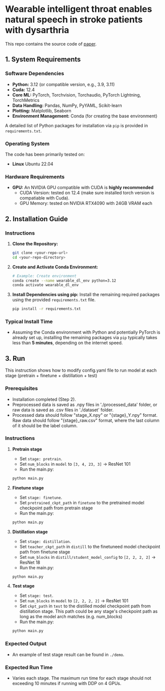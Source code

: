 # Wearable intelligent throat enables natural speech in stroke patients with dysarthria

This repo contains the source code of [paper](https://arxiv.org/abs/2411.18266).

## 1. System Requirements

### Software Dependencies

* **Python:** 3.12 (or compatible version, e.g., 3.9, 3.11)
* **Cuda:** 12.4
* **Core ML:** PyTorch, Torchvision, Torchaudio, PyTorch Lightning, TorchMetrics
* **Data Handling:** Pandas, NumPy, PyYAML, Scikit-learn
* **Plotting:** Matplotlib, Seaborn
* **Environment Management:** Conda (for creating the base environment)

A detailed list of Python packages for installation via `pip` is provided in `requirements.txt`.

### Operating System
The code has been primarily tested on:
* **Linux** Ubuntu 22.04

### Hardware Requirements
* **GPU:** An NVIDIA GPU compatible with CUDA is **highly recommended**
    * CUDA Version: tested on 12.4 (make sure installed torch version is compatiable with Cuda).
    * GPU Memory: tested on NVIDIA RTX4090 with 24GB VRAM each

## 2. Installation Guide

### Instructions

1.  **Clone the Repository:**
    ```bash
    git clone <your-repo-url>
    cd <your-repo-directory>
    ```
2.  **Create and Activate Conda Environment:**
    ```bash
    # Example: Create environment
    conda create --name wearable_dl_env python=3.12
    conda activate wearable_dl_env
    ```
3.  **Install Dependencies using pip:** Install the remaining required packages using the provided `requirements.txt` file.
    ```bash
    pip install -r requirements.txt
    ```

### Typical Install Time
* Assuming the Conda environment with Python and potentially PyTorch is already set up, installing the remaining packages via `pip` typically takes less than **5 minutes**, depending on the internet speed.

## 3. Run

This instruction shows how to modify config.yaml file to run model at each stage (pretrain + finetune + distillation + test)

### Prerequisites
* Installation completed (Step 2).
* Preprocessed data is saved as .npy files in './processed_data' folder, or raw data is saved as .csv files in './dataset' folder.
* Processed data should follow "stage_X.npy" or "{stage}_Y.npy" format. Raw data should follow "{stage}_raw.csv" format, where the last column of it should be the label column.

### Instructions
1.  **Pretrain stage**
    * Set `stage: pretrain`.
    * Set `num_blocks` in `model` to `[3, 4, 23, 3]` -> ResNet 101
    * Run the main.py:
    ```bash
    python main.py
    ```

2.  **Finetune stage**
    * Set `stage: finetune`.
    * Set `pretrained_ckpt_path` in `finetune` to the pretrained model checkpoint path from pretrain stage
    * Run the main.py:
    ```bash
    python main.py
    ```

3.  **Distillation stage**
    * Set `stage: distillation`.
    * Set `teacher_ckpt_path` in `distill` to the finetuneed model checkpoint path from finetune stage
    * Set `num_blocks` in `distill/student_model_config` to `[2, 2, 2, 2]` -> ResNet 18
    * Run the main.py:
    ```bash
    python main.py
    ```

4.  **Test stage**
    * Set `stage: test`.
    * Set `num_blocks` in `model` to `[2, 2, 2, 2]` -> ResNet 101
    * Set `ckpt_path` in `test` to the distilled model checkpoint path from distillation stage. This path could be any stage's checkpoint path as long as the model arch matches (e.g. num_blocks)
    * Run the main.py:
    ```bash
    python main.py
    ```

### Expected Output
* An example of test stage result can be found in `./demo`.

### Expected Run Time
* Varies each stage. The maximum run time for each stage should not exceeding 10 minutes if running with DDP on 4 GPUs.


